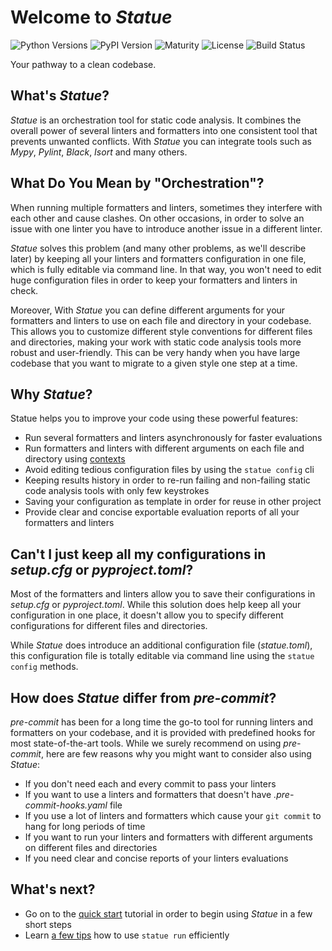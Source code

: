 # Welcome to *Statue*
![Python Versions](https://img.shields.io/pypi/pyversions/statue)
![PyPI Version](https://img.shields.io/pypi/v/statue)
![Maturity](https://img.shields.io/pypi/status/statue)
![License](https://img.shields.io/pypi/l/statue)
![Build Status](https://github.com/saroad2/statue/workflows/CI/badge.svg?branch=main)

Your pathway to a clean codebase.

## What's *Statue*?

*Statue* is an orchestration tool for static code analysis. It combines the overall
power of several linters and formatters into one consistent tool that prevents
unwanted conflicts. With *Statue* you can integrate tools such as *Mypy*, *Pylint*,
*Black*, *Isort* and many others.

## What Do You Mean by "Orchestration"?

When running multiple formatters and linters, sometimes they interfere with each other and cause clashes.
On other occasions, in order to solve an issue with one linter you have to introduce another issue
in a different linter. 

*Statue* solves this problem (and many other problems, as we'll describe later) by keeping all
your linters and formatters configuration in one file, which is fully editable via command line. In that way,
you won't need to edit huge configuration files in order to keep your formatters and linters in check.

Moreover, With *Statue* you can define different arguments for your formatters and linters to use on each file
and directory in your codebase. This allows you to customize different style conventions for different files and
directories, making your work with static code analysis tools more robust and user-friendly. This can be very handy
when you have large codebase that you want to migrate to a given style one step at a time.  

## Why *Statue*?

Statue helps you to improve your code using these powerful features:

- Run several formatters and linters asynchronously for faster evaluations
- Run formatters and linters with different arguments on each file and directory
using [contexts](contexts.md)
- Avoid editing tedious configuration files by using the `statue config` cli
- Keeping results history in order to re-run failing and non-failing static code analysis tools with only few
keystrokes
- Saving your configuration as template in order for reuse in other project
- Provide clear and concise exportable evaluation reports of all your formatters and linters

## Can't I just keep all my configurations in *setup.cfg* or *pyproject.toml*?

Most of the formatters and linters allow you to save their configurations in *setup.cfg* or *pyproject.toml*.
While this solution does help keep all your configuration in one place, it doesn't allow you to specify different
configurations for different files and directories.

While *Statue* does introduce an additional configuration file (*statue.toml*), this configuration file is totally
editable via command line using the `statue config` methods.

## How does *Statue* differ from *pre-commit*?

*pre-commit* has been for a long time the go-to tool for running linters and formatters on your codebase,
and it is provided with predefined hooks for most state-of-the-art tools.
While we surely recommend on using *pre-commit*, here are few reasons why you might want to consider also
using *Statue*:

* If you don't need each and every commit to pass your linters
* If you want to use a linters and formatters that doesn't have *.pre-commit-hooks.yaml* file
* If you use a lot of linters and formatters which cause your `git commit` to hang for long periods of time
* If you want to run your linters and formatters with different arguments on different files and directories
* If you need clear and concise reports of your linters evaluations


## What's next?

- Go on to the [quick start](quick_start.md) tutorial in order to begin using *Statue* in a few 
short steps
- Learn [a few tips](run_efficiently.md) how to use `statue run` efficiently